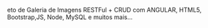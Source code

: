eto de Galeria de Imagens RESTFul + CRUD com ANGULAR, HTML5, Bootstrap,JS, Node, MySQL e muitos mais...

